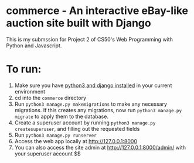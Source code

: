 # commerce - An interactive eBay-like auction site built with Django

This is my submssion for Project 2 of CS50's Web Programming with Python and Javascript.


# To run:
1. Make sure you have [python3 and django installed](https://docs.djangoproject.com/en/3.2/intro/install/) in your current environment
2. cd into the `commerce` directory
3. Run `python3 manage.py makemigrations` to make any necessary migrations.
    If this creates any migrations, now run `python3 manage.py migrate` to apply them to the database.
5. Create a superuser account by running `python3 manage.py createsuperuser`, and filling out the requested fields
6. Run `python3 manage.py runserver`
7. Access the web app locally at  http://127.0.0.1:8000
8. You can also access the site admin at http://127.0.0.1:8000/admin/ with your superuser account
$$
